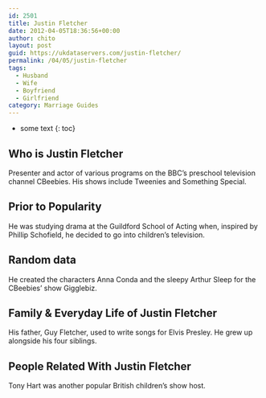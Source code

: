 ```yaml
---
id: 2501
title: Justin Fletcher
date: 2012-04-05T18:36:56+00:00
author: chito
layout: post
guid: https://ukdataservers.com/justin-fletcher/
permalink: /04/05/justin-fletcher
tags:
  - Husband
  - Wife
  - Boyfriend
  - Girlfriend
category: Marriage Guides
---
```


* some text
{: toc}
          
          
## Who is  Justin Fletcher
                  
                  
                  
Presenter and actor of various programs on the BBC&#8217;s preschool television channel CBeebies. His shows include Tweenies and Something Special.
                  
                
                
                
## Prior to Popularity 
                  
                  
                  
He was studying drama at the Guildford School of Acting when, inspired by Phillip Schofield, he decided to go into children&#8217;s television.
                  
                
                
                
## Random data 
                  
                  
                  
He created the characters Anna Conda and the sleepy Arthur Sleep for the CBeebies&#8217; show Gigglebiz.
                  
                
                
                
## Family & Everyday Life of Justin Fletcher
                  
                  
                  
His father, Guy Fletcher, used to write songs for Elvis Presley. He grew up alongside his four siblings.
                  
                
                
                
## People Related With  Justin Fletcher
                  
                  
                  
Tony Hart was another popular British children&#8217;s show host.
                  
                
              
            
          
          
          
    
    
  
